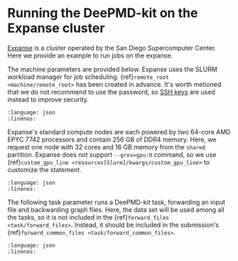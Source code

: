 # Running the DeePMD-kit on the Expanse cluster

[Expanse](https://www.sdsc.edu/support/user_guides/expanse.html) is a cluster operated by the San Diego Supercomputer Center. Here we provide an example to run jobs on the expanse.

The machine parameters are provided below. Expanse uses the SLURM workload manager for job scheduling. {ref}`remote_root <machine/remote_root>` has been created in advance. It's worth metioned that we do not recommend to use the password, so [SSH keys](https://www.ssh.com/academy/ssh/key) are used instead to improve security.

```{literalinclude} ../../examples/machine/expanse.json
:language: json
:linenos:
```

Expanse's standard compute nodes are each powered by two 64-core AMD EPYC 7742 processors and contain 256 GB of DDR4 memory. Here, we request one node with 32 cores and 16 GB memory from the `shared` partition. Expanse does not support `--gres=gpu:0` command, so we use {ref}`custom_gpu_line <resources[Slurm]/kwargs/custom_gpu_line>` to customize the statement.

```{literalinclude} ../../examples/resources/expanse_cpu.json
:language: json
:linenos:
```

The following task parameter runs a DeePMD-kit task, forwarding an input file and backwarding graph files. Here, the data set will be used among all the tasks, so it is not included in the {ref}`forward_files <task/forward_files>`. Instead, it should be included in the submission's {ref}`forward_common_files <task/forward_common_files>`.

```{literalinclude} ../../examples/task/deepmd-kit.json
:language: json
:linenos:
```
